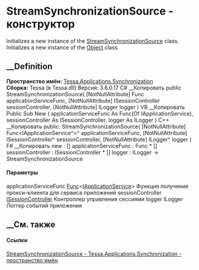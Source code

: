 # StreamSynchronizationSource - конструктор
Initializes a new instance of the
[StreamSynchronizationSource](T_Tessa_Applications_Synchronization_StreamSynchronizationSource.htm)
class. Initializes a new instance of the
[Object](https://learn.microsoft.com/dotnet/api/system.object) class.
## __Definition
 **Пространство имён:**
[Tessa.Applications.Synchronization](N_Tessa_Applications_Synchronization.htm)  
 **Сборка:** Tessa (в Tessa.dll) Версия: 3.6.0.17
C# __Копировать
     public StreamSynchronizationSource(
    	[NotNullAttribute] Func<IApplicationService> applicationServiceFunc,
    	[NotNullAttribute] ISessionController sessionController,
    	[NotNullAttribute] ILogger logger
    )
VB __Копировать
     Public Sub New ( 
    	<NotNullAttribute> applicationServiceFunc As Func(Of IApplicationService),
    	<NotNullAttribute> sessionController As ISessionController,
    	<NotNullAttribute> logger As ILogger
    )
C++ __Копировать
     public:
    StreamSynchronizationSource(
    	[NotNullAttribute] Func<IApplicationService^>^ applicationServiceFunc, 
    	[NotNullAttribute] ISessionController^ sessionController, 
    	[NotNullAttribute] ILogger^ logger
    )
F# __Копировать
     new : 
            [<NotNullAttribute>] applicationServiceFunc : Func<IApplicationService> * 
            [<NotNullAttribute>] sessionController : ISessionController * 
            [<NotNullAttribute>] logger : ILogger -> StreamSynchronizationSource
#### Параметры
applicationServiceFunc
[Func](https://learn.microsoft.com/dotnet/api/system.func-1)<[IApplicationService](T_Tessa_Applications_Services_TessaServer_IApplicationService.htm)>
     Функция получения прокси-клиента для сервиса приложений 
sessionController
[ISessionController](T_Tessa_Applications_ISessionController.htm)
     Контроллер управления сессиями 
logger ILogger
     Логгер событий приложения 
## __См. также
#### Ссылки
[StreamSynchronizationSource -
](T_Tessa_Applications_Synchronization_StreamSynchronizationSource.htm)
[Tessa.Applications.Synchronization - пространство
имён](N_Tessa_Applications_Synchronization.htm)
